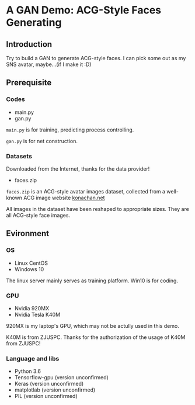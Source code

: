 # A GAN Demo: ACG-Style Faces Generating
## Introduction
Try to build a GAN to generate ACG-style faces. I can pick some out as my SNS avatar, maybe...(if I make it :D)

## Prerequisite
### Codes
* main.py
* gan.py

`main.py` is for training, predicting process controlling.

`gan.py` is for net construction.

### Datasets
Downloaded from the Internet, thanks for the data provider!
* faces.zip

`faces.zip` is an ACG-style avatar images dataset, collected from a well-known ACG image website [konachan.net](konachan.net)

All images in the dataset have been reshaped to appropriate sizes. They are all ACG-style face images.

## Evironment
### OS
* Linux CentOS
* Windows 10

The linux server mainly serves as training platform. Win10 is for coding.

### GPU
* Nvidia 920MX
* Nvidia Tesla K40M

920MX is my laptop's GPU, which may not be actully used in this demo.

K40M is from ZJUSPC. Thanks for the authorization of the usage of K40M from ZJUSPC!

### Language and libs
* Python 3.6
* Tensorflow-gpu (version unconfirmed)
* Keras (version unconfirmed)
* matplotlab (version unconfirmed)
* PIL (version unconfirmed)

